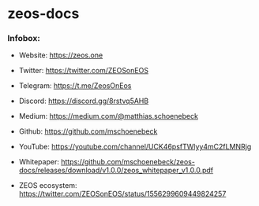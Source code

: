 # zeos-docs

### Infobox:

- Website: https://zeos.one
- Twitter: https://twitter.com/ZEOSonEOS
- Telegram: https://t.me/ZeosOnEos
- Discord: https://discord.gg/8rstvq5AHB
- Medium: https://medium.com/@matthias.schoenebeck
- Github: https://github.com/mschoenebeck
- YouTube: https://youtube.com/channel/UCK46psfTWlyy4mC2fLMNRjg

- Whitepaper: https://github.com/mschoenebeck/zeos-docs/releases/download/v1.0.0/zeos_whitepaper_v1.0.0.pdf
- ZEOS ecosystem: https://twitter.com/ZEOSonEOS/status/1556299609449824257

